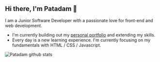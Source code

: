 ## Hi there, I'm Patadam 👋

I am a Junior Software Developer with a passionate love for front-end and web development.

- I'm currently building out my <a target='_blank' href='https://patadamrich.com/'>personal portfolio</a> and extending my skills.
- Every day is a new learning experience. I'm currently focusing on my fundamentals with HTML / CSS / Javascript.


![Patadam github stats](https://github-readme-stats.vercel.app/api?username=Patadam&show_icons=true&hide_border=true)


<!--
**Patadam/Patadam** is a ✨ _special_ ✨ repository because its `README.md` (this file) appears on your GitHub profile.

Here are some ideas to get you started:

- 🔭 I’m currently working on ...
- 🌱 I’m currently learning ...
- 👯 I’m looking to collaborate on ...
- 🤔 I’m looking for help with ...
- 💬 Ask me about ...
- 📫 How to reach me: ...
- 😄 Pronouns: ...
- ⚡ Fun fact: ...
-->
